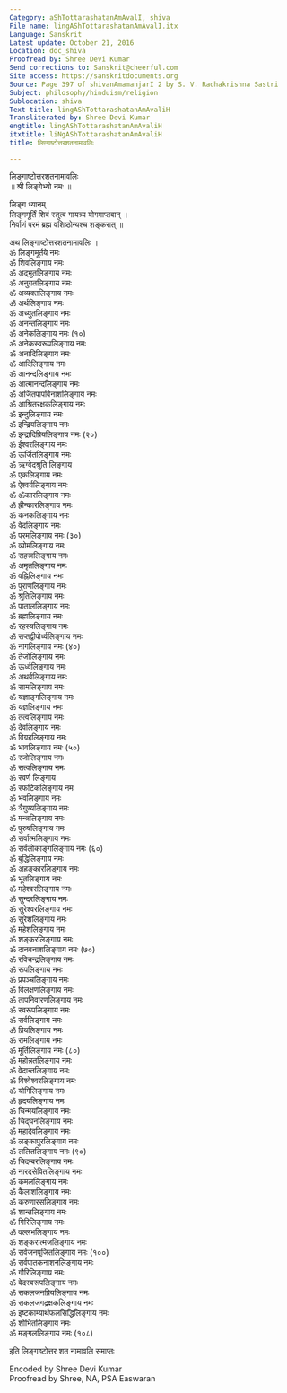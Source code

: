 ```yaml
---
Category: aShTottarashatanAmAvalI, shiva
File name: lingAShTottarashatanAmAvalI.itx
Language: Sanskrit
Latest update: October 21, 2016
Location: doc_shiva
Proofread by: Shree Devi Kumar
Send corrections to: Sanskrit@cheerful.com
Site access: https://sanskritdocuments.org
Source: Page 397 of shivanAmamanjarI 2 by S. V. Radhakrishna Sastri
Subject: philosophy/hinduism/religion
Sublocation: shiva
Text title: lingAShTottarashatanAmAvaliH
Transliterated by: Shree Devi Kumar
engtitle: lingAShTottarashatanAmAvaliH
itxtitle: liNgAShTottarashatanAmAvaliH
title: लिण्गाष्टोत्तरशतनामावलिः

---
```

  
 लिङ्गाष्टोत्तरशतनामावलिः   
॥ श्री लिङ्गेभ्यो नमः ॥  
  
लिङ्ग ध्यानम्  
लिङ्गमूर्तिं शिवं स्तुत्व गायत्र्य योगमाप्तवान् ।  
निर्वाणं परमं ब्रह्म वशिष्ठोन्यश्च शङ्करात् ॥  
  
अथ लिङ्गाष्टोत्तरशतनामावलिः ।  
ॐ लिङ्गमूर्तये नमः  
ॐ शिवलिङ्गाय नमः  
ॐ अद्भुतलिङ्गाय नमः  
ॐ अनुगतलिङ्गाय नमः  
ॐ अव्यक्तलिङ्गाय नमः  
ॐ अर्थलिङ्गाय नमः  
ॐ अच्युतलिङ्गाय नमः  
ॐ अनन्तलिङ्गाय नमः  
ॐ अनेकलिङ्गाय नमः (१०)  
ॐ अनेकस्वरूपलिङ्गाय नमः  
ॐ अनादिलिङ्गाय नमः  
ॐ आदिलिङ्गाय नमः  
ॐ आनन्दलिङ्गाय नमः  
ॐ आत्मानन्दलिङ्गाय नमः  
ॐ अर्जितपापविनाशलिङ्गाय नमः  
ॐ आश्रितरक्षकलिङ्गाय नमः  
ॐ इन्दुलिङ्गाय नमः  
ॐ इन्द्रियलिङ्गाय नमः  
ॐ इन्द्रादिप्रियलिङ्गाय नमः (२०)  
ॐ ईश्वरलिङ्गाय नमः  
ॐ ऊर्जितलिङ्गाय नमः  
ॐ ऋग्वेदश्रुति लिङ्गाय  
ॐ एकलिङ्गाय नमः  
ॐ ऐश्वर्यलिङ्गाय नमः  
ॐ ॐकारलिङ्गाय नमः  
ॐ ह्रीन्कारलिङ्गाय नमः  
ॐ कनकलिङ्गाय नमः  
ॐ वेदलिङ्गाय नमः  
ॐ परमलिङ्गाय नमः (३०)  
ॐ व्योमलिङ्गाय नमः  
ॐ सहस्रलिङ्गाय नमः  
ॐ अमृतलिङ्गाय नमः  
ॐ वह्निलिङ्गाय नमः  
ॐ पुराणलिङ्गाय नमः  
ॐ श्रुतिलिङ्गाय नमः  
ॐ पाताललिङ्गाय नमः  
ॐ ब्रह्मलिङ्गाय नमः  
ॐ रहस्यलिङ्गाय नमः  
ॐ सप्तद्वीपोर्ध्वलिङ्गाय नमः  
ॐ नागलिङ्गाय नमः (४०)  
ॐ तेजोलिङ्गाय नमः  
ॐ ऊर्ध्वलिङ्गाय नमः  
ॐ अथर्वलिङ्गाय नमः  
ॐ सामलिङ्गाय नमः  
ॐ यज्ञाङ्गलिङ्गाय नमः  
ॐ यज्ञलिङ्गाय नमः  
ॐ तत्वलिङ्गाय नमः  
ॐ देवलिङ्गाय नमः  
ॐ विग्रहलिङ्गाय नमः  
ॐ भावलिङ्गाय नमः (५०)   
ॐ रजोलिङ्गाय नमः  
ॐ सत्वलिङ्गाय नमः  
ॐ स्वर्ण लिङ्गाय  
ॐ स्फटिकलिङ्गाय नमः  
ॐ भवलिङ्गाय नमः  
ॐ त्रैगुण्यलिङ्गाय नमः  
ॐ मन्त्रलिङ्गाय नमः  
ॐ पुरुषलिङ्गाय नमः  
ॐ सर्वात्मलिङ्गाय नमः  
ॐ सर्वलोकाङ्गलिङ्गाय नमः (६०)  
ॐ बुद्धिलिङ्गाय नमः  
ॐ अहङ्कारलिङ्गाय नमः  
ॐ भूतलिङ्गाय नमः  
ॐ महेश्वरलिङ्गाय नमः  
ॐ सुन्दरलिङ्गाय नमः  
ॐ सुरेश्वरलिङ्गाय नमः  
ॐ सुरेशलिङ्गाय नमः  
ॐ महेशलिङ्गाय नमः  
ॐ शङ्करलिङ्गाय नमः  
ॐ दानवनाशलिङ्गाय नमः (७०)  
ॐ रविचन्द्रलिङ्गाय नमः  
ॐ रूपलिङ्गाय नमः  
ॐ प्रपञ्चलिङ्गाय नमः  
ॐ विलक्षणलिङ्गाय नमः  
ॐ तापनिवारणलिङ्गाय नमः  
ॐ स्वरूपलिङ्गाय नमः  
ॐ सर्वलिङ्गाय नमः  
ॐ प्रियलिङ्गाय नमः  
ॐ रामलिङ्गाय नमः  
ॐ मूर्तिलिङ्गाय नमः (८०)  
ॐ महोन्नतलिङ्गाय नमः  
ॐ वेदान्तलिङ्गाय नमः  
ॐ विश्वेश्वरलिङ्गाय नमः  
ॐ योगिलिङ्गाय नमः  
ॐ हृदयलिङ्गाय नमः  
ॐ चिन्मयलिङ्गाय नमः  
ॐ चिद्घनलिङ्गाय नमः  
ॐ महादेवलिङ्गाय नमः  
ॐ लङ्कापुरलिङ्गाय नमः  
ॐ ललितलिङ्गाय नमः (९०)  
ॐ चिदम्बरलिङ्गाय नमः  
ॐ नारदसेवितलिङ्गाय नमः  
ॐ कमललिङ्गाय नमः  
ॐ कैलाशलिङ्गाय नमः  
ॐ करुणारसलिङ्गाय नमः  
ॐ शान्तलिङ्गाय नमः  
ॐ गिरिलिङ्गाय नमः  
ॐ वल्लभलिङ्गाय नमः  
ॐ शङ्करात्मजलिङ्गाय नमः  
ॐ सर्वजनपूजितलिङ्गाय नमः (१००)  
ॐ सर्वपातकनाशनलिङ्गाय नमः  
ॐ गौरिलिङ्गाय नमः  
ॐ वेदस्वरूपलिङ्गाय नमः  
ॐ सकलजनप्रियलिङ्गाय नमः  
ॐ सकलजगद्रक्षकलिङ्गाय नमः  
ॐ इष्टकाम्यार्थफलसिद्धिलिङ्गाय नमः  
ॐ शोभितलिङ्गाय नमः  
ॐ मङ्गललिङ्गाय नमः (१०८)  
  
इति लिङ्गाष्टोत्तर शत नामावलि समाप्तः  
  
Encoded by Shree Devi Kumar  
Proofread by Shree, NA, PSA Easwaran  
  
